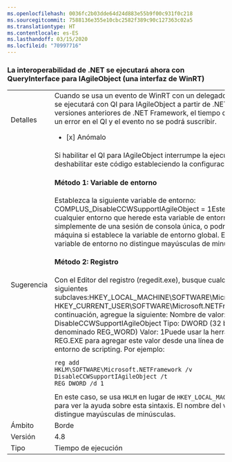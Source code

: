 ```yaml
---
ms.openlocfilehash: 0036fc2b03dde64d24d883e55b9f00c931f0c218
ms.sourcegitcommit: 7588136e355e10cbc2582f389c90c127363c02a5
ms.translationtype: HT
ms.contentlocale: es-ES
ms.lasthandoff: 03/15/2020
ms.locfileid: "70997716"
---
```

### <a name="net-interop-will-now-queryinterface-for-iagileobject-a-winrt-interface"></a>La interoperabilidad de .NET se ejecutará ahora con QueryInterface para IAgileObject (una interfaz de WinRT)

|   |   |
|---|---|
|Detalles|Cuando se usa un evento de WinRT con un delegado de .NET, Windows se ejecutará con QI para IAgileObject a partir de .NET Framework 4.8.  En versiones anteriores de .NET Framework, el tiempo de ejecución producía un error en el QI y el evento no se podrá suscribir.<ul><li>[x] Anómalo</li></ul>|
|Sugerencia|Si habilitar el QI para IAgileObject interrumpe la ejecución, puede deshabilitar este código estableciendo la configuración siguiente. <h4>Método 1: Variable de entorno</h4> Establezca la siguiente variable de entorno: COMPLUS_DisableCCWSupportIAgileObject = 1Este método afecta a cualquier entorno que herede esta variable de entorno. Podría tratarse simplemente de una sesión de consola única, o podría afectar a toda la máquina si establece la variable de entorno global. El nombre de la variable de entorno no distingue mayúsculas de minúsculas. <h4>Método 2: Registro</h4> Con el Editor del registro (regedit.exe), busque cualquiera de las siguientes subclaves:HKEY_LOCAL_MACHINE\SOFTWARE\Microsoft.NETFramework HKEY_CURRENT_USER\SOFTWARE\Microsoft.NETFrameworkA continuación, agregue la siguiente: Nombre de valor: DisableCCWSupportIAgileObject Tipo: DWORD (32 bits) Valor (también denominado REG_WORD) Valor: 1Puede usar la herramienta de Windows REG.EXE para agregar este valor desde una línea de comandos o un entorno de scripting. Por ejemplo:<pre><code class="lang-console">reg add HKLM\SOFTWARE\Microsoft\.NETFramework /v DisableCCWSupportIAgileObject /t REG_DWORD /d 1&#13;&#10;</code></pre>En este caso, se usa <code>HKLM</code> en lugar de <code>HKEY_LOCAL_MACHINE</code>. Use <code>reg add /?</code> para ver la ayuda sobre esta sintaxis. El nombre del valor de registro no distingue mayúsculas de minúsculas.|
|Ámbito|Borde|
|Versión|4.8|
|Tipo|Tiempo de ejecución|
